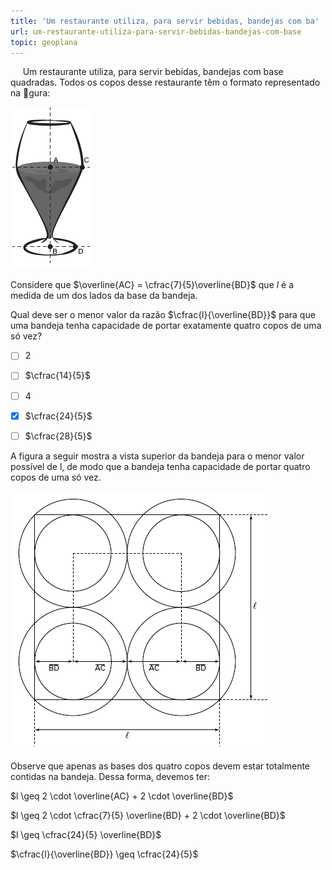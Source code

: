 ```yaml
---
title: 'Um restaurante utiliza, para servir bebidas, bandejas com ba'
url: um-restaurante-utiliza-para-servir-bebidas-bandejas-com-base
topic: geoplana
---
```



     Um restaurante utiliza, para servir bebidas, bandejas com base quadradas. Todos os copos desse restaurante têm o formato representado na gura:

![](cfc45911-c835-37b4-ef04-4f53aa99705a.png)

Considere que $\overline{AC} = \cfrac{7}{5}\overline{BD}$ que *l* é a medida de um dos lados da base da bandeja.

Qual deve ser o menor valor da razão $\cfrac{l}{\overline{BD}}$ para que uma bandeja tenha capacidade de portar exatamente quatro copos de uma só vez?



- [ ] 2
- [ ] $\cfrac{14}{5}$
- [ ] 4
- [x] $\cfrac{24}{5}$
- [ ] $\cfrac{28}{5}$


A figura a seguir mostra a vista superior da bandeja para o menor valor possível de l, de modo que a bandeja tenha capacidade de portar quatro copos de uma só vez.

![](7cdcc571-aae7-a986-523a-106872c394cf.png)

Observe que apenas as bases dos quatro copos devem estar totalmente contidas na bandeja. Dessa forma, devemos ter:

$l \geq 2 \cdot \overline{AC} + 2 \cdot \overline{BD}$

$l \geq 2 \cdot \cfrac{7}{5} \overline{BD} + 2 \cdot \overline{BD}$

$l \geq \cfrac{24}{5} \overline{BD}$

$\cfrac{l}{\overline{BD}} \geq \cfrac{24}{5}$
